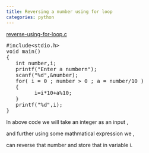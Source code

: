 ```yaml
---
title: Reversing a number using for loop
categories: python
---
```


<span class="css-truncate css-truncate-target"><a id="e7df04ff9633942d9a70a846ccb50c42-cfd3e2e5ebffbf70c48cec20b936078ee5dd22f1" class="js-navigation-open" title="reverse-using-for-loop.c" href="https://github.com/kumarvipinyadav/PROGRSMING/blob/master/reverse-using-for-loop.c">reverse-using-for-loop.c</a></span>
<pre>#include&lt;stdio.h&gt;
void main()
{
   int number,i;
   printf("Enter a numbern");
   scanf("%d",&amp;number);
   for( i = 0 ; number &gt; 0 ; a = number/10 )
   {
         i=i*10+a%10;
   }
   printf("%d",i);
}</pre>
In above code we will take an integer as an input ,

and further using some mathmatical expression we ,

can reverse that number and store that in variable i.